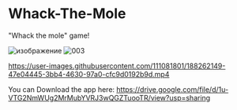 # Whack-The-Mole
"Whack the mole" game!



![изображение](https://user-images.githubusercontent.com/111081801/184479677-6df93ded-b25f-4e87-bc91-0b089c359a09.png)
![003](https://user-images.githubusercontent.com/111081801/188261988-e1b02737-adcd-40ec-802e-eaf4cacd65c5.jpg)

https://user-images.githubusercontent.com/111081801/188262149-47e04445-3bb4-4630-97a0-cfc9d0192b9d.mp4

You can Download the app here:
https://drive.google.com/file/d/1u-VTG2NmWUg2MrMubYVRJ3wQGZTuooTR/view?usp=sharing



